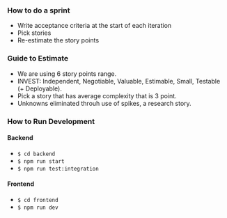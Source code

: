 ### How to do a sprint
- Write acceptance criteria at the start of each iteration
- Pick stories
- Re-estimate the story points

### Guide to Estimate

- We are using 6 story points range.
- INVEST: Independent, Negotiable, Valuable, Estimable, Small, Testable (+ Deployable).
- Pick a story that has average complexity that is 3 point.
- Unknowns eliminated throuh use of spikes, a research story.

### How to Run Development

#### Backend
- `$ cd backend`
- `$ npm run start`
- `$ npm run test:integration`

#### Frontend
- `$ cd frontend`
- `$ npm run dev`